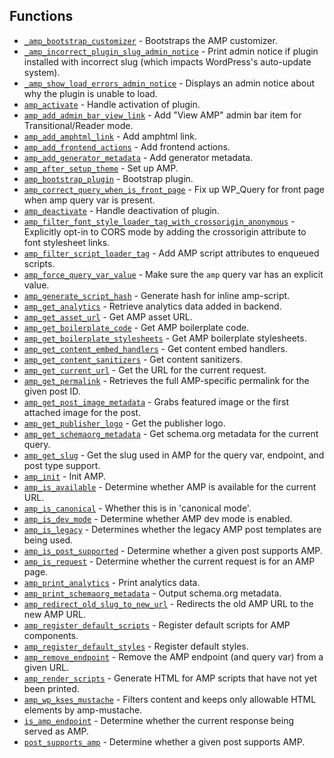 ## Functions

* [`_amp_bootstrap_customizer`](_amp_bootstrap_customizer.md) - Bootstraps the AMP customizer.
* [`_amp_incorrect_plugin_slug_admin_notice`](_amp_incorrect_plugin_slug_admin_notice.md) - Print admin notice if plugin installed with incorrect slug (which impacts WordPress&#039;s auto-update system).
* [`_amp_show_load_errors_admin_notice`](_amp_show_load_errors_admin_notice.md) - Displays an admin notice about why the plugin is unable to load.
* [`amp_activate`](amp_activate.md) - Handle activation of plugin.
* [`amp_add_admin_bar_view_link`](amp_add_admin_bar_view_link.md) - Add &quot;View AMP&quot; admin bar item for Transitional/Reader mode.
* [`amp_add_amphtml_link`](amp_add_amphtml_link.md) - Add amphtml link.
* [`amp_add_frontend_actions`](amp_add_frontend_actions.md) - Add frontend actions.
* [`amp_add_generator_metadata`](amp_add_generator_metadata.md) - Add generator metadata.
* [`amp_after_setup_theme`](amp_after_setup_theme.md) - Set up AMP.
* [`amp_bootstrap_plugin`](amp_bootstrap_plugin.md) - Bootstrap plugin.
* [`amp_correct_query_when_is_front_page`](amp_correct_query_when_is_front_page.md) - Fix up WP_Query for front page when amp query var is present.
* [`amp_deactivate`](amp_deactivate.md) - Handle deactivation of plugin.
* [`amp_filter_font_style_loader_tag_with_crossorigin_anonymous`](amp_filter_font_style_loader_tag_with_crossorigin_anonymous.md) - Explicitly opt-in to CORS mode by adding the crossorigin attribute to font stylesheet links.
* [`amp_filter_script_loader_tag`](amp_filter_script_loader_tag.md) - Add AMP script attributes to enqueued scripts.
* [`amp_force_query_var_value`](amp_force_query_var_value.md) - Make sure the `amp` query var has an explicit value.
* [`amp_generate_script_hash`](amp_generate_script_hash.md) - Generate hash for inline amp-script.
* [`amp_get_analytics`](amp_get_analytics.md) - Retrieve analytics data added in backend.
* [`amp_get_asset_url`](amp_get_asset_url.md) - Get AMP asset URL.
* [`amp_get_boilerplate_code`](amp_get_boilerplate_code.md) - Get AMP boilerplate code.
* [`amp_get_boilerplate_stylesheets`](amp_get_boilerplate_stylesheets.md) - Get AMP boilerplate stylesheets.
* [`amp_get_content_embed_handlers`](amp_get_content_embed_handlers.md) - Get content embed handlers.
* [`amp_get_content_sanitizers`](amp_get_content_sanitizers.md) - Get content sanitizers.
* [`amp_get_current_url`](amp_get_current_url.md) - Get the URL for the current request.
* [`amp_get_permalink`](amp_get_permalink.md) - Retrieves the full AMP-specific permalink for the given post ID.
* [`amp_get_post_image_metadata`](amp_get_post_image_metadata.md) - Grabs featured image or the first attached image for the post.
* [`amp_get_publisher_logo`](amp_get_publisher_logo.md) - Get the publisher logo.
* [`amp_get_schemaorg_metadata`](amp_get_schemaorg_metadata.md) - Get schema.org metadata for the current query.
* [`amp_get_slug`](amp_get_slug.md) - Get the slug used in AMP for the query var, endpoint, and post type support.
* [`amp_init`](amp_init.md) - Init AMP.
* [`amp_is_available`](amp_is_available.md) - Determine whether AMP is available for the current URL.
* [`amp_is_canonical`](amp_is_canonical.md) - Whether this is in &#039;canonical mode&#039;.
* [`amp_is_dev_mode`](amp_is_dev_mode.md) - Determine whether AMP dev mode is enabled.
* [`amp_is_legacy`](amp_is_legacy.md) - Determines whether the legacy AMP post templates are being used.
* [`amp_is_post_supported`](amp_is_post_supported.md) - Determine whether a given post supports AMP.
* [`amp_is_request`](amp_is_request.md) - Determine whether the current request is for an AMP page.
* [`amp_print_analytics`](amp_print_analytics.md) - Print analytics data.
* [`amp_print_schemaorg_metadata`](amp_print_schemaorg_metadata.md) - Output schema.org metadata.
* [`amp_redirect_old_slug_to_new_url`](amp_redirect_old_slug_to_new_url.md) - Redirects the old AMP URL to the new AMP URL.
* [`amp_register_default_scripts`](amp_register_default_scripts.md) - Register default scripts for AMP components.
* [`amp_register_default_styles`](amp_register_default_styles.md) - Register default styles.
* [`amp_remove_endpoint`](amp_remove_endpoint.md) - Remove the AMP endpoint (and query var) from a given URL.
* [`amp_render_scripts`](amp_render_scripts.md) - Generate HTML for AMP scripts that have not yet been printed.
* [`amp_wp_kses_mustache`](amp_wp_kses_mustache.md) - Filters content and keeps only allowable HTML elements by amp-mustache.
* [`is_amp_endpoint`](is_amp_endpoint.md) - Determine whether the current response being served as AMP.
* [`post_supports_amp`](post_supports_amp.md) - Determine whether a given post supports AMP.

